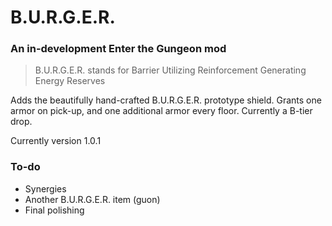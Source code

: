 # B.U.R.G.E.R.
### An in-development Enter the Gungeon mod
> B.U.R.G.E.R. stands for Barrier Utilizing Reinforcement Generating Energy Reserves

Adds the beautifully hand-crafted B.U.R.G.E.R. prototype shield. Grants one armor on pick-up, and one additional armor every floor. Currently a B-tier drop.

Currently version 1.0.1

### To-do
* Synergies
* Another B.U.R.G.E.R. item (guon)
* Final polishing
